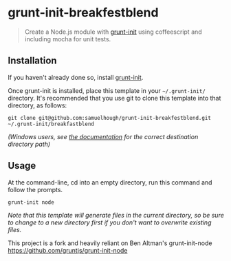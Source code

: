 # grunt-init-breakfestblend

> Create a Node.js module with [grunt-init][] using coffeescript and including mocha for unit tests.

[grunt-init]: http://gruntjs.com/project-scaffolding

## Installation
If you haven't already done so, install [grunt-init][].

Once grunt-init is installed, place this template in your `~/.grunt-init/` directory. It's recommended that you use git to clone this template into that directory, as follows:

```
git clone git@github.com:samuelhough/grunt-init-breakfestblend.git ~/.grunt-init/breakfastblend
```

_(Windows users, see [the documentation][grunt-init] for the correct destination directory path)_

## Usage

At the command-line, cd into an empty directory, run this command and follow the prompts.

```
grunt-init node
```

_Note that this template will generate files in the current directory, so be sure to change to a new directory first if you don't want to overwrite existing files._



This project is a fork and heavily reliant on Ben Altman's grunt-init-node
https://github.com/gruntjs/grunt-init-node
